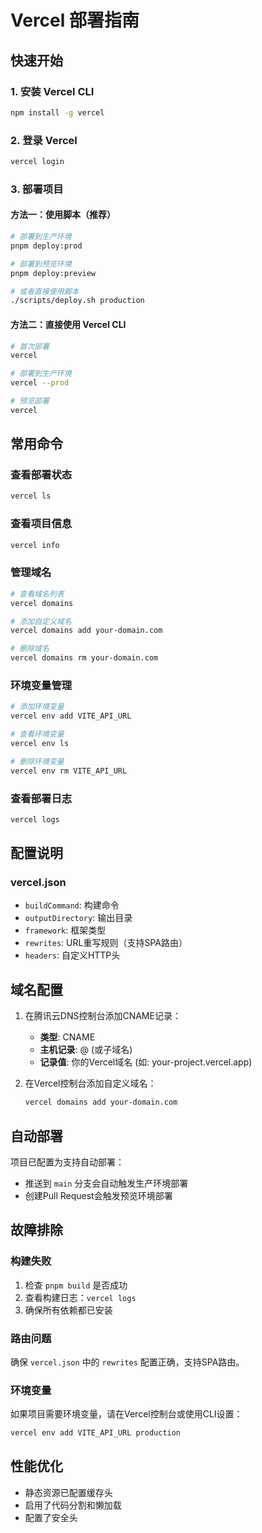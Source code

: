 # Vercel 部署指南

## 快速开始

### 1. 安装 Vercel CLI
```bash
npm install -g vercel
```

### 2. 登录 Vercel
```bash
vercel login
```

### 3. 部署项目

#### 方法一：使用脚本（推荐）
```bash
# 部署到生产环境
pnpm deploy:prod

# 部署到预览环境
pnpm deploy:preview

# 或者直接使用脚本
./scripts/deploy.sh production
```

#### 方法二：直接使用 Vercel CLI
```bash
# 首次部署
vercel

# 部署到生产环境
vercel --prod

# 预览部署
vercel
```

## 常用命令

### 查看部署状态
```bash
vercel ls
```

### 查看项目信息
```bash
vercel info
```

### 管理域名
```bash
# 查看域名列表
vercel domains

# 添加自定义域名
vercel domains add your-domain.com

# 删除域名
vercel domains rm your-domain.com
```

### 环境变量管理
```bash
# 添加环境变量
vercel env add VITE_API_URL

# 查看环境变量
vercel env ls

# 删除环境变量
vercel env rm VITE_API_URL
```

### 查看部署日志
```bash
vercel logs
```

## 配置说明

### vercel.json
- `buildCommand`: 构建命令
- `outputDirectory`: 输出目录
- `framework`: 框架类型
- `rewrites`: URL重写规则（支持SPA路由）
- `headers`: 自定义HTTP头

## 域名配置

1. 在腾讯云DNS控制台添加CNAME记录：
   - **类型**: CNAME
   - **主机记录**: @ (或子域名)
   - **记录值**: 你的Vercel域名 (如: your-project.vercel.app)

2. 在Vercel控制台添加自定义域名：
   ```bash
   vercel domains add your-domain.com
   ```

## 自动部署

项目已配置为支持自动部署：
- 推送到 `main` 分支会自动触发生产环境部署
- 创建Pull Request会触发预览环境部署

## 故障排除

### 构建失败
1. 检查 `pnpm build` 是否成功
2. 查看构建日志：`vercel logs`
3. 确保所有依赖都已安装

### 路由问题
确保 `vercel.json` 中的 `rewrites` 配置正确，支持SPA路由。

### 环境变量
如果项目需要环境变量，请在Vercel控制台或使用CLI设置：
```bash
vercel env add VITE_API_URL production
```

## 性能优化

- 静态资源已配置缓存头
- 启用了代码分割和懒加载
- 配置了安全头 
